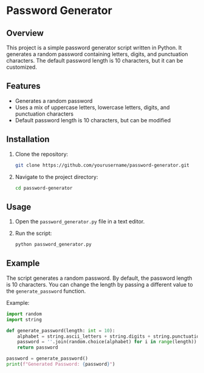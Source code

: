 # Password Generator

## Overview

This project is a simple password generator script written in Python. It generates a random password containing letters, digits, and punctuation characters. The default password length is 10 characters, but it can be customized.

## Features

- Generates a random password
- Uses a mix of uppercase letters, lowercase letters, digits, and punctuation characters
- Default password length is 10 characters, but can be modified

## Installation

1. Clone the repository:
    ```bash
    git clone https://github.com/yourusername/password-generator.git
    ```

2. Navigate to the project directory:
    ```bash
    cd password-generator
    ```

## Usage

1. Open the `password_generator.py` file in a text editor.

2. Run the script:
    ```bash
    python password_generator.py
    ```

## Example

The script generates a random password. By default, the password length is 10 characters. You can change the length by passing a different value to the `generate_password` function.

Example:
```python
import random
import string

def generate_password(length: int = 10):
    alphabet = string.ascii_letters + string.digits + string.punctuation
    password = ''.join(random.choice(alphabet) for i in range(length))
    return password

password = generate_password()
print(f"Generated Password: {password}")
